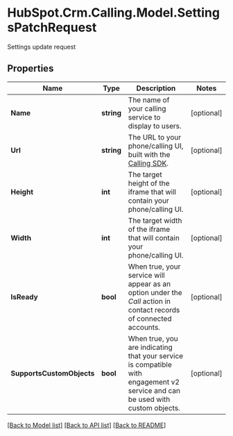# HubSpot.Crm.Calling.Model.SettingsPatchRequest
Settings update request

## Properties

Name | Type | Description | Notes
------------ | ------------- | ------------- | -------------
**Name** | **string** | The name of your calling service to display to users. | [optional] 
**Url** | **string** | The URL to your phone/calling UI, built with the [Calling SDK](#). | [optional] 
**Height** | **int** | The target height of the iframe that will contain your phone/calling UI. | [optional] 
**Width** | **int** | The target width of the iframe that will contain your phone/calling UI. | [optional] 
**IsReady** | **bool** | When true, your service will appear as an option under the *Call* action in contact records of connected accounts. | [optional] 
**SupportsCustomObjects** | **bool** | When true, you are indicating that your service is compatible with engagement v2 service and can be used with custom objects. | [optional] 

[[Back to Model list]](../README.md#documentation-for-models) [[Back to API list]](../README.md#documentation-for-api-endpoints) [[Back to README]](../README.md)


